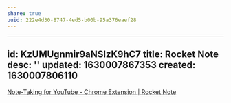 ```yaml
---
share: true
uuid: 222e4d30-8747-4ed5-b00b-95a376eaef28
---
```

---
id: KzUMUgnmir9aNSlzK9hC7
title: Rocket Note
desc: ''
updated: 1630007867353
created: 1630007806110
---

[Note-Taking for YouTube - Chrome Extension | Rocket Note](https://getrocketnote.com/)
